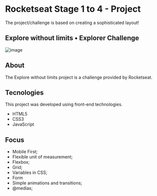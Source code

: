 # Rocketseat Stage 1 to 4 - Project
The project/challenge is based on creating a sophisticated layout!

## Explore without limits • Explorer Challenge
![image](https://github.com/gustavonunesbispo/rocketseat-explore-unlimited-challenge/assets/151034795/5d857e77-a98e-42af-8a59-98f3c2b8aed9)

## About
The Explore without limits project is a challenge provided by Rocketseat.

## Tecnologies
This project was developed using front-end technologies.
- HTML5
- CSS3
- JavaScript

## Focus
- Mobile First;
- Flexible unit of measurement;
- Flexbox;
- Grid;
- Variables in CSS;
- Form
- Simple animations and transitions;
- @medias;
